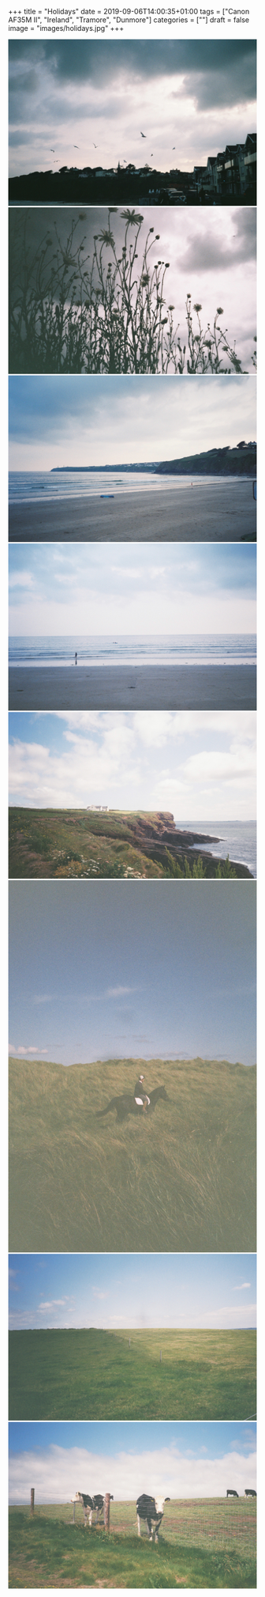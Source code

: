 +++
title = "Holidays"
date = 2019-09-06T14:00:35+01:00
tags = ["Canon AF35M II", "Ireland", "Tramore", "Dunmore"]
categories = [""]
draft = false
image = "images/holidays.jpg"
+++

<img src="images/1.JPG" />
<img src="images/3.JPG" />

<img src="images/2.JPG" />
<img src="images/4.JPG" />
<img src="images/5.JPG">

<img src="images/8.JPG" />

<img src="images/6.JPG">
<img src="images/7.JPG" />
